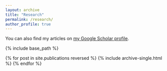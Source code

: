 ```yaml
---
layout: archive
title: "Research"
permalink: /research/
author_profile: true
---
```


You can also find my articles on <a href="https://scholar.google.com/citations?user=J-xo_VwAAAAJ&hl=en&oi=ao">my Google Scholar profile</a>.

{% include base_path %}

{% for post in site.publications reversed %}
  {% include archive-single.html %}
{% endfor %}
